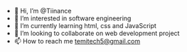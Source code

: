 - 👋 Hi, I’m @Tiinance
- 👀 I’m interested in software engineering 
- 🌱 I’m currently learning html, css and JavaScript 
- 💞️ I’m looking to collaborate on web development project
- 📫 How to reach me temitech5@gmail.com

<!---
Tiinance/Tiinance is a ✨ special ✨ repository because its `README.md` (this file) appears on your GitHub profile.
You can click the Preview link to take a look at your changes.
--->
